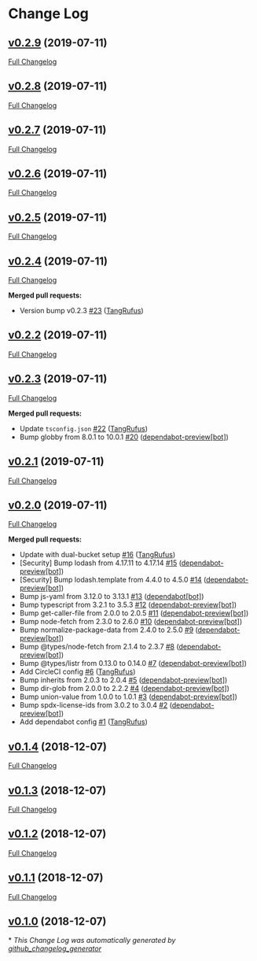 # Change Log

## [v0.2.9](https://github.com/ItinerisLtd/wpom-cli/tree/v0.2.9) (2019-07-11)
[Full Changelog](https://github.com/ItinerisLtd/wpom-cli/compare/v0.2.8...v0.2.9)

## [v0.2.8](https://github.com/ItinerisLtd/wpom-cli/tree/v0.2.8) (2019-07-11)
[Full Changelog](https://github.com/ItinerisLtd/wpom-cli/compare/v0.2.7...v0.2.8)

## [v0.2.7](https://github.com/ItinerisLtd/wpom-cli/tree/v0.2.7) (2019-07-11)
[Full Changelog](https://github.com/ItinerisLtd/wpom-cli/compare/v0.2.6...v0.2.7)

## [v0.2.6](https://github.com/ItinerisLtd/wpom-cli/tree/v0.2.6) (2019-07-11)
[Full Changelog](https://github.com/ItinerisLtd/wpom-cli/compare/v0.2.5...v0.2.6)

## [v0.2.5](https://github.com/ItinerisLtd/wpom-cli/tree/v0.2.5) (2019-07-11)
[Full Changelog](https://github.com/ItinerisLtd/wpom-cli/compare/v0.2.4...v0.2.5)

## [v0.2.4](https://github.com/ItinerisLtd/wpom-cli/tree/v0.2.4) (2019-07-11)
[Full Changelog](https://github.com/ItinerisLtd/wpom-cli/compare/v0.2.2...v0.2.4)

**Merged pull requests:**

- Version bump v0.2.3 [\#23](https://github.com/ItinerisLtd/wpom-cli/pull/23) ([TangRufus](https://github.com/TangRufus))

## [v0.2.2](https://github.com/ItinerisLtd/wpom-cli/tree/v0.2.2) (2019-07-11)
[Full Changelog](https://github.com/ItinerisLtd/wpom-cli/compare/v0.2.3...v0.2.2)

## [v0.2.3](https://github.com/ItinerisLtd/wpom-cli/tree/v0.2.3) (2019-07-11)
[Full Changelog](https://github.com/ItinerisLtd/wpom-cli/compare/v0.2.1...v0.2.3)

**Merged pull requests:**

- Update `tsconfig.json` [\#22](https://github.com/ItinerisLtd/wpom-cli/pull/22) ([TangRufus](https://github.com/TangRufus))
- Bump globby from 8.0.1 to 10.0.1 [\#20](https://github.com/ItinerisLtd/wpom-cli/pull/20) ([dependabot-preview[bot]](https://github.com/apps/dependabot-preview))

## [v0.2.1](https://github.com/ItinerisLtd/wpom-cli/tree/v0.2.1) (2019-07-11)
[Full Changelog](https://github.com/ItinerisLtd/wpom-cli/compare/v0.2.0...v0.2.1)

## [v0.2.0](https://github.com/ItinerisLtd/wpom-cli/tree/v0.2.0) (2019-07-11)
[Full Changelog](https://github.com/ItinerisLtd/wpom-cli/compare/v0.1.4...v0.2.0)

**Merged pull requests:**

-  Update with dual-bucket setup  [\#16](https://github.com/ItinerisLtd/wpom-cli/pull/16) ([TangRufus](https://github.com/TangRufus))
- \[Security\] Bump lodash from 4.17.11 to 4.17.14 [\#15](https://github.com/ItinerisLtd/wpom-cli/pull/15) ([dependabot-preview[bot]](https://github.com/apps/dependabot-preview))
- \[Security\] Bump lodash.template from 4.4.0 to 4.5.0 [\#14](https://github.com/ItinerisLtd/wpom-cli/pull/14) ([dependabot-preview[bot]](https://github.com/apps/dependabot-preview))
- Bump js-yaml from 3.12.0 to 3.13.1 [\#13](https://github.com/ItinerisLtd/wpom-cli/pull/13) ([dependabot[bot]](https://github.com/apps/dependabot))
- Bump typescript from 3.2.1 to 3.5.3 [\#12](https://github.com/ItinerisLtd/wpom-cli/pull/12) ([dependabot-preview[bot]](https://github.com/apps/dependabot-preview))
- Bump get-caller-file from 2.0.0 to 2.0.5 [\#11](https://github.com/ItinerisLtd/wpom-cli/pull/11) ([dependabot-preview[bot]](https://github.com/apps/dependabot-preview))
- Bump node-fetch from 2.3.0 to 2.6.0 [\#10](https://github.com/ItinerisLtd/wpom-cli/pull/10) ([dependabot-preview[bot]](https://github.com/apps/dependabot-preview))
- Bump normalize-package-data from 2.4.0 to 2.5.0 [\#9](https://github.com/ItinerisLtd/wpom-cli/pull/9) ([dependabot-preview[bot]](https://github.com/apps/dependabot-preview))
- Bump @types/node-fetch from 2.1.4 to 2.3.7 [\#8](https://github.com/ItinerisLtd/wpom-cli/pull/8) ([dependabot-preview[bot]](https://github.com/apps/dependabot-preview))
- Bump @types/listr from 0.13.0 to 0.14.0 [\#7](https://github.com/ItinerisLtd/wpom-cli/pull/7) ([dependabot-preview[bot]](https://github.com/apps/dependabot-preview))
- Add CircleCI config [\#6](https://github.com/ItinerisLtd/wpom-cli/pull/6) ([TangRufus](https://github.com/TangRufus))
- Bump inherits from 2.0.3 to 2.0.4 [\#5](https://github.com/ItinerisLtd/wpom-cli/pull/5) ([dependabot-preview[bot]](https://github.com/apps/dependabot-preview))
- Bump dir-glob from 2.0.0 to 2.2.2 [\#4](https://github.com/ItinerisLtd/wpom-cli/pull/4) ([dependabot-preview[bot]](https://github.com/apps/dependabot-preview))
- Bump union-value from 1.0.0 to 1.0.1 [\#3](https://github.com/ItinerisLtd/wpom-cli/pull/3) ([dependabot-preview[bot]](https://github.com/apps/dependabot-preview))
- Bump spdx-license-ids from 3.0.2 to 3.0.4 [\#2](https://github.com/ItinerisLtd/wpom-cli/pull/2) ([dependabot-preview[bot]](https://github.com/apps/dependabot-preview))
- Add dependabot config [\#1](https://github.com/ItinerisLtd/wpom-cli/pull/1) ([TangRufus](https://github.com/TangRufus))

## [v0.1.4](https://github.com/ItinerisLtd/wpom-cli/tree/v0.1.4) (2018-12-07)
[Full Changelog](https://github.com/ItinerisLtd/wpom-cli/compare/v0.1.3...v0.1.4)

## [v0.1.3](https://github.com/ItinerisLtd/wpom-cli/tree/v0.1.3) (2018-12-07)
[Full Changelog](https://github.com/ItinerisLtd/wpom-cli/compare/v0.1.2...v0.1.3)

## [v0.1.2](https://github.com/ItinerisLtd/wpom-cli/tree/v0.1.2) (2018-12-07)
[Full Changelog](https://github.com/ItinerisLtd/wpom-cli/compare/v0.1.1...v0.1.2)

## [v0.1.1](https://github.com/ItinerisLtd/wpom-cli/tree/v0.1.1) (2018-12-07)
[Full Changelog](https://github.com/ItinerisLtd/wpom-cli/compare/v0.1.0...v0.1.1)

## [v0.1.0](https://github.com/ItinerisLtd/wpom-cli/tree/v0.1.0) (2018-12-07)


\* *This Change Log was automatically generated by [github_changelog_generator](https://github.com/skywinder/Github-Changelog-Generator)*